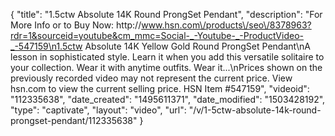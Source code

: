 {
    "title": "1.5ctw Absolute 14K Round ProngSet Pendant",
    "description": "For More Info or to Buy Now: http:\/\/www.hsn.com\/products\/seo\/8378963?rdr=1&sourceid=youtube&cm_mmc=Social-_-Youtube-_-ProductVideo-_-547159\n1.5ctw Absolute 14K Yellow Gold Round ProngSet Pendant\nA lesson in sophisticated style. Learn it when you add this versatile solitaire to your collection. Wear it with anytime outfits. Wear it...\nPrices shown on the previously recorded video may not represent the current price.  View hsn.com to view the current selling price. HSN Item #547159",
    "videoid": "112335638",
    "date_created": "1495611371",
    "date_modified": "1503428192",
    "type": "captivate",
    "layout": "video",
    "url": "\/v\/1-5ctw-absolute-14k-round-prongset-pendant\/112335638"
}